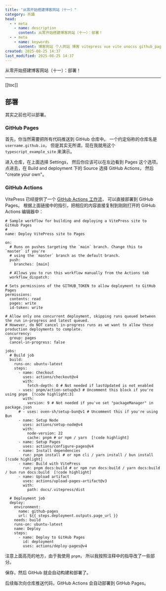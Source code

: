 ```yaml
---
title: "从零开始搭建博客网站（十一）"
category: 共讀
head:
  - - meta
    - name: description
      content: 从零开始搭建博客网站（十一）：部署！
  - - meta
    - name: keywords
      content: 博客网站 个人网站 博客 vitepress vue vite unocss github_pages typescript
created: 2025-08-25 14:37
last_modified: 2025-08-25 14:37
---
```


从零开始搭建博客网站（十一）：部署！

---

[[toc]]

## 部署

其实之前也可以部署。

### GitHub Pages

首先，你当然需要把所有代码推送到 GitHub 仓库中。
一个约定俗称的仓库名是 `username.github.io`，
但是其实无所谓，现在我就用这个 `typescript_example_site` 来演示。

进入仓库，在上面选择 Settings，
然后你应该可以在左边看到 Pages 这个选项。
点进去，在 Build and deployment 下的 Source 选择 GitHub Actions，
然后 "create your own"。

### GitHub Actions

VitePress 已经提供了一个 [GitHub Actions 工作流](https://vitepress.dev/guide/deploy#github-pages)，
可以直接部署到 GitHub Pages。
根据上面链接中的指引，把相应的内容直接复制到刚刚打开的 GitHub Actions 编辑器中：

```yml:line-numbers
# Sample workflow for building and deploying a VitePress site to GitHub Pages
#
name: Deploy VitePress site to Pages

on:
  # Runs on pushes targeting the `main` branch. Change this to `master` if you're
  # using the `master` branch as the default branch.
  push:
    branches: [main]

  # Allows you to run this workflow manually from the Actions tab
  workflow_dispatch:

# Sets permissions of the GITHUB_TOKEN to allow deployment to GitHub Pages
permissions:
  contents: read
  pages: write
  id-token: write

# Allow only one concurrent deployment, skipping runs queued between the run in-progress and latest queued.
# However, do NOT cancel in-progress runs as we want to allow these production deployments to complete.
concurrency:
  group: pages
  cancel-in-progress: false

jobs:
  # Build job
  build:
    runs-on: ubuntu-latest
    steps:
      - name: Checkout
        uses: actions/checkout@v4
        with:
          fetch-depth: 0 # Not needed if lastUpdated is not enabled
      - uses: pnpm/action-setup@v3 # Uncomment this block if you're using pnpm  [!code highlight:3]
        with:
          version: 9 # Not needed if you've set "packageManager" in package.json
      # - uses: oven-sh/setup-bun@v1 # Uncomment this if you're using Bun
      - name: Setup Node
        uses: actions/setup-node@v4
        with:
          node-version: 22
          cache: pnpm # or npm / yarn  [!code highlight]
      - name: Setup Pages
        uses: actions/configure-pages@v4
      - name: Install dependencies
        run: pnpm install # or npm cli / yarn install / bun install  [!code highlight]
      - name: Build with VitePress
        run: pnpm docs:build # or npm run docs:build / yarn docs:build / bun run docs:build  [!code highlight]
      - name: Upload artifact
        uses: actions/upload-pages-artifact@v3
        with:
          path: docs/.vitepress/dist

  # Deployment job
  deploy:
    environment:
      name: github-pages
      url: ${{ steps.deployment.outputs.page_url }}
    needs: build
    runs-on: ubuntu-latest
    name: Deploy
    steps:
      - name: Deploy to GitHub Pages
        id: deployment
        uses: actions/deploy-pages@v4
```

注意上面高亮的地方，由于我使用 `pnpm`，
所以我按照注释中的指导改了一些部分。

保存，然后 GitHub 就会自动构建和部署了。

后续每次向仓库推送代码，GitHub Actions 会自动部署到 GitHub Pages。

